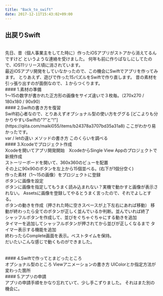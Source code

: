 ```yaml
---
title: "Back_to_swift"
date: 2017-12-11T15:43:02+09:00
---
```


## 出戻りSwift
<br />
先日、昔（個人事業主をしてた時に）作ったiOSアプリがストアから消えてるんですけど  
というような連絡を受けました。  
何年も前に作りぱなしにしてたので、iOS11リリース頃に消されています。  
<br />
最近iOSアプリ開発をしていなかったので、この機会にSwiftでアプリを作ってみます。  
とりあえず、遊びで作った15パズルをSwiftで作り直します。  
昔の素材を引っ張り出すのが面倒なので、１からつくります。  
<br />
#### 1.素材の準備
<br />
1〜15の数字が書かれた正方形の画像をサイズ違いで３枚毎。（270x270 / 180x180 / 90x90）  
<br />
#### 2.Swiftの書き方を復習
<br />
Swift初心者なので、とりあえずオプショナル型の使い方をググる  
[どこよりも分かりやすいSwiftの"?"と"!"](https://qiita.com/maiki055/items/b24378a3707bd35a31a8)  
ここがわかり易かったです。  
<br />
var / letの違い  
メソッドの書き方  
このくらいを調べる  
<br />
#### 3.Xcodeでプロジェクト作成
<br />
Xcodeを開いてアプリ開発開始　XcodeからSingle View Appのプロジェクトで新規作成  
<br />
ストーリーボードを開いて、360x360のビューを配置  
<br />
その上に90x90のボタンを左上から15個並べる。(右下が1個分空く)  
<br />
作った素材（1〜15の画像）をプロジェクトに登録  
<br />
ボタンに画像を設定  
<br />
ボタンに画像を指定してもうまく読み込まれない？実機で動かすと画像が表示されない。  
Assetsに画像を登録してやるとうまく言ったので、それでよしとする。  
<br />
ボタンの動きを作成（押された時に空きスペースが上下左右にあれば移動）  
移動が終わったら全てのボタンが正しく並んでいるか判断。並んでいれば終了  
<br />
シャッフルボタンを作成して、並びをぐちゃぐちゃにする動きを追加  
<br />
タイマーを追加してシャッフルボタンが押されてから並びが正しくなるまで  
タイマー表示する機能を追加  
<br />
終わったらComplete画面を表示。ベストタイムを保持。  
<br />
だいたいこんな感じで動くものができました。
<br />
<br />
<br />
#### 4.Swiftで作ってとまどったところ
<br />
オプショナル型のところ  
Viewアニメーションの書き方  
UIColorとか指定方法が変わった箇所  
<br />
#### 5.アプリの申請
<br />
アプリの申請手順をかなり忘れていて、少し手こずりました。  
それはまた別の機会に。
<br />
<br />
<br />
